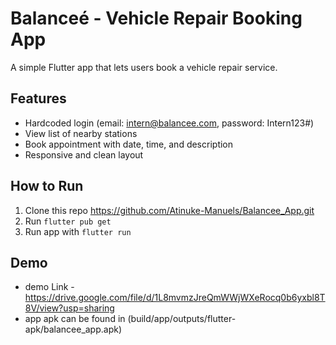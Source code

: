 # Balanceé - Vehicle Repair Booking App

A simple Flutter app that lets users book a vehicle repair service.

## Features
- Hardcoded login (email: intern@balancee.com, password: Intern123#)
- View list of nearby stations
- Book appointment with date, time, and description
- Responsive and clean layout

## How to Run
1. Clone this repo https://github.com/Atinuke-Manuels/Balancee_App.git
2. Run `flutter pub get`
3. Run app with `flutter run`

## Demo
- demo Link - https://drive.google.com/file/d/1L8mvmzJreQmWWjWXeRocq0b6yxbl8T8V/view?usp=sharing
- app apk can be found in (build/app/outputs/flutter-apk/balancee_app.apk)